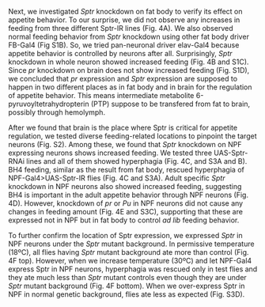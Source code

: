 Next, we investigated _Sptr_ knockdown on fat body to verify its effect on appetite behavior. 
To our surprise, we did not observe any increases in feeding from three different Sptr-IR lines (Fig. 4A). 
We also observed normal feeding behavior from _Sptr_ knockdown using other fat body driver FB-Gal4 (Fig S1B). 
So, we tried pan-neuronal driver elav-Gal4 because appetite behavior is controlled by neurons after all. 
Surprisingly, _Sptr_ knockdown in whole neuron showed increased feeding (Fig. 4B and S1C). 
Since _pr_ knockdown on brain does not show increased feeding (Fig. S1D), we concluded that _pr_ expression and _Sptr_ expression are supposed to happen in two different places as in fat body and in brain for the regulation of appetite behavior. 
This means intermediate metabolite 6-pyruvoyltetrahydropterin (PTP) suppose to be transfered from fat to brain, possibly through hemolymph. 

After we found that brain is the place where Sptr is critical for appetite regulation, we tested diverse feeding-related locations to pinpoint the target neurons (Fig. S2).
Among these, we found that _Sptr_ knockdown on NPF expressing neurons shows increased feeding. 
We tested three UAS-Sptr-RNAi lines and all of them showed hyperphagia (Fig. 4C, and S3A and B). 
BH4 feeding, similar as the result from fat body, rescued hyperphagia of NPF-Gal4>UAS-Sptr-IR flies (Fig. 4C and S3A). 
Adult specific _Sptr_ knockdown in NPF neurons also showed increased feeding, suggesting BH4 is important in the adult appetite behavior through NPF neurons (Fig. 4D). 
However, knockdown of _pr_ or _Pu_ in NPF neurons did not cause any changes in feeding amount (Fig. 4E and S3C), supporting that these are expressed not in NPF but in fat body to control _ad lib_ feeding behavior. 

To further confirm the location of Sptr expression, we expressed _Sptr_ in NPF neurons under the _Sptr_ mutant background. 
In permissive temperature (18ºC), all flies having _Sptr_ mutant background ate more than control (Fig. 4F top). 
However, when we increase temperature (30ºC) and let NPF-Gal4 express Sptr in NPF neurons, hyperphagia was rescued only in test flies and they ate much less than _Sptr_ mutant controls even though they are under _Sptr_ mutant background (Fig. 4F bottom). 
When we over-express Sptr in NPF in normal genetic background, flies ate less as expected (Fig. S3D).
